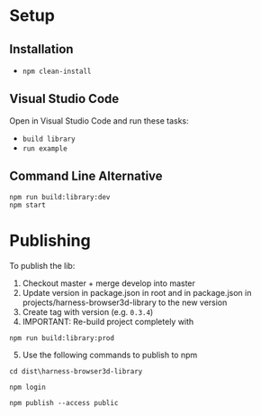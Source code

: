 # Setup

## Installation

- `npm clean-install`

## Visual Studio Code

Open in Visual Studio Code and run these tasks:

- `build library`
- `run example`

## Command Line Alternative

```shell
npm run build:library:dev
npm start
```

# Publishing

To publish the lib:

1. Checkout master + merge develop into master
2. Update version in package.json in root and in package.json in projects/harness-browser3d-library to the new version
3. Create tag with version (e.g. `0.3.4`)
4. IMPORTANT: Re-build project completely with

```shell
npm run build:library:prod
```

5. Use the following commands to publish to npm

```shell
cd dist\harness-browser3d-library

npm login

npm publish --access public
```
